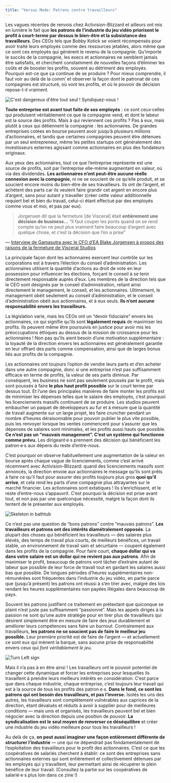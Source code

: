 ```yaml
---
title: "Versus Mode: Patrons contre travailleurs"
---
```

Les vagues récentes de renvois chez Activision-Blizzard et ailleurs ont mis en lumière le fait que **les patrons de l’industrie du jeu vidéo priorisent le profit à court-terme par dessus le bien-être et la subsistance des travailleurs**. Des CEOs tels que Bobby Kotick se voient récompensés pour avoir traité leurs employés comme des ressources jetables, alors même que ce sont ces employés qui génèrent le revenu de la compagnie. Qu’importe le succès de la compagnie, les execs et actionnaires ne semblent jamais être satisfaits, et cherchent constamment de nouvelles façons d’éliminer les coûts et de booster les profits, souvent au détriment des employés. Pourquoi est-ce que ça continue de se produire ? Pour mieux comprendre, il faut voir au delà de la comm’ et observer la façon dont le patronat de ces compagnies est structuré, où vont les profits, et où le pouvoir de décision repose-t-il vraiment.

<div class="md-img left off-1">
<img
  src="/images/zelda.png"
  alt="C'est dangereux d'être tout seul ! Syndiquez-vous !"
/>
</div>

**Toute entreprise est avant tout faite de ses employés** : ce sont ceux·celles qui produisent véritablement ce que la compagnie vend, et dont le labeur est la source des profits. Mais à qui reviennent ces profits ? Pas à eux, mais plutôt à ceux qui détiennent la compagnie : les actionnaires. De grandes entreprises cotées en bourse peuvent avoir jusqu’à plusieurs millions d’actionnaires, et tandis que certaines compagnies peuvent être détenues par un seul entrepreneur, même les petites startups ont généralement des investisseurs externes agissant comme actionnaires en plus des fondateurs originaux.

Aux yeux des actionnaires, tout ce que l’entreprise représente est une source de profits, soit par l’entreprise elle-même augmentant en valeur, où via des dividendes. **Les actionnaires n’ont peut-être aucune réelle connexion avec la compagnie**, ni ne se soucient de ce qu’elle produit, et se soucient encore moins du bien-être de ses travailleurs. Ils ont de l’argent, et achètent des parts car ils veulent faire grandir cet argent en encore plus d’argent, sans pour autant y travailler (créer cette valeur additionnelle requiert bel et bien du travail, celui-ci étant effectué par des employés comme vous et moi, et pas par eux).


>Jorgensen dit que la fermeture [de Visceral] était **entièrement une décision de business…** “Il faut couper les ponts quand on se rend compte qu’on ne peut plus vraiment faire beaucoup d’argent avec quelque chose, et c’est la décision que l’on a prise”

<div class="md-attribution">
&#x2014;
<a href="https://www.gamasutra.com/view/news/310630/EA_Viscerals_canned_Star_Wars_project_too_linear_for_modern_tastes.php">
Interview de Gamasutra avec le CFO d’EA Blake Jorgensen à propos des raisons de la fermeture de Visceral Studios
</a>
</div>

La principale façon dont les actionnaires exercent leur contrôle sur les corporations est à travers l’élection du conseil d’administration. Les actionnaires utilisent la quantité d’actions au droit de vote en leur possession pour influencer les élections, forçant le conseil à se tenir directement responsable auprès d’eux. Les membres de la direction tels que le CEO sont désignés par le conseil d’administration, reliant ainsi directement le management, le conseil, et les actionnaires. Ultimement, le management obéit seulement au conseil d’administration, et le conseil d’administration obéit aux actionnaires, et à eux seuls. **Ils n’ont aucune responsabilité envers les travailleurs.**

La législation varie, mais les CEOs ont un “devoir fiduciaire” envers les actionnaires, ce qui signifie qu’ils sont **légalement requis** de maximiser les profits. Ils peuvent même être poursuivis en justice pour avoir mis les préoccupations éthiques au dessus de la mission de croissance pour les actionnaires ! Non pas qu’ils aient besoin d’une motivation supplémentaire : la loyauté de la direction envers les actionnaires est généralement garantie en leur offrant des parts comme compensation, ainsi que de larges bonus liés aux profits de la compagnie.

Les actionnaires ont toujours l’option de vendre leurs parts et d’en acheter dans une autre compagnie, donc si une entreprise n’est pas suffisamment efficace en terme de profits, la valeur de ses parts diminue. Par conséquent, les business ne sont pas seulement poussés par le profit, mais sont poussés à faire **le plus haut profit possible** sur le court terme par dessus tout. Et l’une des principales manières de faire monter les profits est de minimiser les dépenses telles que le salaire des employés, c’est pourquoi les licenciements massifs continuent de se produire. Les studios peuvent embaucher un paquet de développeurs au fur et à mesure que la quantité de travail augmente sur un large projet, les faire cruncher pendant un nombre d’heures déraisonnable pour pouvoir publier le plus vite possible, puis les renvoyer lorsque les ventes commencent pour s’assurer que les dépenses de salaires sont minimales, et les profits aussi hauts que possible. **Ce n’est pas un “mauvais management”. C’est un système qui fonctionne comme prévu.** Les dirigeant·e·s prennent des décision qui bénéficient les patron·e·s aux dépens du reste d’entre-nous.


C’est pourquoi on observe habituellement une augmentation de la valeur en bourse après chaque vague de licenciements, comme c’est arrivé récemment avec Activision-Blizzard: quand des licenciements massifs sont annoncés, la direction envoie aux actionnaires le message qu’ils sont prêts à faire ce qu’il faut pour assurer des profits toujours plus gros **quoi qu’il arrive**, et cela rend les parts d’une compagnie plus attrayantes sur le marché financier. Les actionnaires sont extatiques ! Ils s’enrichissent, et le reste d’entre-nous s’appauvrit. C’est pourquoi la décision est prise avant tout, et non pas par une quelconque nécessité, malgré la façon dont ils tentent de le présenter aux employés.

<div class="md-img off-2">
<img
  src="/images/skeleton.svg"
  alt="Skeleton in bathtub"
/>
</div>

Ce n’est pas une question de “bons patrons” contre “mauvais patrons”. **Les travailleurs et patrons ont des intérêts diamétralement opposés**. La plupart des choses qui bénéficient les travailleurs — des salaires plus élevés, des temps de travail plus courts, de meilleurs bénéfices, un travail stable, un environnement de travail sain et sécuritaire —  coupent également dans les profits de la compagnie. Pour faire court, **chaque dollar qui va dans votre salaire est un dollar qui ne revient pas aux patrons**. Afin de maximiser le profit, beaucoup de patrons vont tâcher d’extraire autant de labeur que possible de leur force de travail tout en gardant les salaires aussi bas que possible. De longues périodes d’heures supplémentaires non-rémunérées sont fréquentes dans l’industrie du jeu vidéo, en partie parce que (jusqu’à présent) les patrons ont réussi à s’en tirer avec, malgré des lois rendant les heures supplémentaires non payées illégales dans beaucoup de pays.

Souvent les patrons justifient ce traitement en prétextant que quiconque se plaint n’est juste pas suffisamment “passionné”. Mais les appels dirigés à la passion ne sont qu’une autre stratégie pour en tirer plus de travailleurs qui désirent simplement être en mesure de faire des jeux durablement et améliorer leurs compétences sans faire un burnout. Contrairement aux travailleurs, **les patrons ne se soucient pas de faire le meilleur jeu possible.** Leur première priorité est de faire de l’argent — et actuellement ce sont eux qui mènent la barque, sans aucune prise de responsabilité envers ceux qui *font véritablement le jeu*.

<div class="md-img right">
<img
  src="/images/turnleft.svg"
  alt="Turn Left sign"
/>
</div>

Mais il n’a pas à en être ainsi ! Les travailleurs ont le pouvoir potentiel de changer cette dynamique et forcer les entreprises pour lesquelles ils travaillent à prendre leurs meilleurs intérêts en considération. C’est parce que dans chaque industrie, chaque entreprise, c’est toujours leur travail qui est à la source de tous les profits des patron·e·s. **Dans le fond, ce sont les patrons qui ont besoin des travailleurs, et pas l’inverse.** Isolés les uns des autres, les travailleurs sont complètement vulnérables aux caprices de la direction, étant dévalués et réduits à avoir à supplier pour de meilleures conditions —  mais unis et organisés, les travailleurs peuvent bel et bien négocier avec la direction depuis une position de pouvoir. **La syndicalisation est le seul moyen de renverser ce déséquilibre** et créer une industrie du jeu vidéo meilleure pour tous les travailleurs !

Au delà de ça, **on peut aussi imaginer une façon entièrement différente de structurer l’industrie** — une qui ne dépendrait pas fondamentalement de l’exploitation des travailleurs pour le profit des actionnaires. C’est ce que les coopératives de salariés cherchent à établir: ce sont des entreprises sans actionnaires externes qui sont entièrement et collectivement détenues par les employés qui y travaillent, leur permettant ainsi de récupérer le plein bénéfice de leur travail. (Consultez la partie sur les coopératives de salarié·e·s plus loin dans ce zine !)
